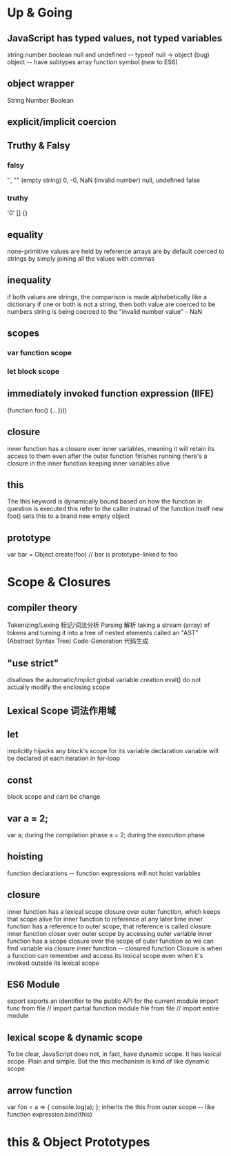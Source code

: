 Up & Going
=======

JavaScript has typed values, not typed variables
-------
string
number
boolean
null and undefined -- typeof null -> object (bug)
object -- have subtypes
    array
    function
symbol (new to ES6)

object wrapper
-------
String
Number
Boolean

explicit/implicit coercion
-------

Truthy & Falsy
-------
### falsy
'', "" (empty string)
0, -0, NaN (invalid number)
null, undefined
false

### truthy
'0'
[]
{}

equality
-------
none-primitive values are held by reference
arrays are by default coerced to strings by simply joining all the values with commas

inequality
-------
if both values are strings, the comparison is made alphabetically like a dictionary
if one or both is not a string, then both value are coerced to be numbers
string is being coerced to the "invalid number value" - NaN

scopes
-------
### var function scope
### let block scope

immediately invoked function expression (IIFE)
-------
(function foo() {...})()

closure
-------
inner function has a closure over inner variables, meaning it will retain its access to them even after the outer function finishes running
there's a closure in the inner function keeping inner variables alive

this
-------
The this keyword is dynamically bound based on how the function in question is executed
this refer to the caller instead of the function itself
new foo() sets this to a brand new empty object

prototype
-------
var bar = Object.create(foo) // bar is prototype-linked to foo


Scope & Closures
=======

compiler theory
-------
Tokenizing/Lexing 标记/词法分析
Parsing 解析
    taking a stream (array) of tokens and turning it into a tree of nested elements called an "AST" (Abstract Syntax Tree)
Code-Generation 代码生成

"use strict"
-------
disallows the automatic/implict global variable creation
eval() do not actually modify the enclosing scope

Lexical Scope 词法作用域
-------

let
-------
implicitly hijacks any block's scope for its variable declaration
variable will be declared at each iteration in for-loop

const
-------
block scope and cant be change

var a = 2;
-------
var a; during the compilation phase
a = 2; during the execution phase

hoisting
-------
function declarations -- function expressions will not hoist
variables

closure
-------
inner function has a lexical scope closure over outer function, which keeps that scope alive for inner function to reference at any later time
inner function has a reference to outer scope, that reference is called closure
inner function closer over outer scope by accessing outer variable
inner function has a scope closure over the scope of outer function
so we can find variable via closure
inner function -- closured function
Closure is when a function can remember and access its lexical scope even when it's invoked outside its lexical scope

ES6 Module
-------
export exports an identifier to the public API for the current module
import func from file // import partial function
module file from file // import entire module

lexical scope & dynamic scope
-------
To be clear, JavaScript does not, in fact, have dynamic scope. It has lexical scope. Plain and simple. But the this mechanism is kind of like dynamic scope.

arrow function
-------
var foo = a => {
  console.log(a);
};
inherits the this from outer scope -- like function expression.bind(this)


this & Object Prototypes
=======
